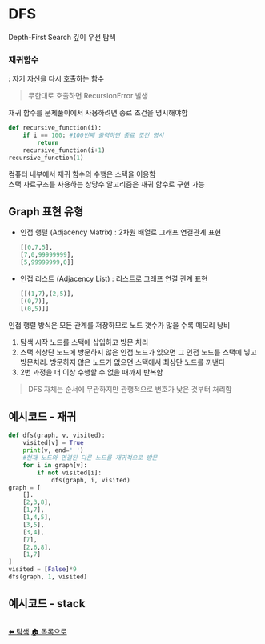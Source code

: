 # DFS
Depth-First Search 깊이 우선 탐색

### 재귀함수
: 자기 자신을 다시 호출하는 함수
> 무한대로 호출하면 RecursionError 발생  

재귀 함수를 문제풀이에서 사용하려면 종료 조건을 명시해야함
```python
def recursive_function(i):
    if i == 100: #100번째 출력하면 종료 조건 명시
        return
    recursive_function(i+1)
recursive_function(1)
```
컴퓨터 내부에서 재귀 함수의 수행은 스택을 이용함  
스택 자료구조를 사용하는 상당수 알고리즘은 재귀 함수로 구현 가능

## Graph 표현 유형
* 인접 행렬 (Adjacency Matrix) : 2차원 배열로 그래프 연결관계 표현
    ```python
    [[0,7,5],
    [7,0,99999999],
    [5,99999999,0]]
    ```
* 인접 리스트 (Adjacency List) : 리스트로 그래프 연결 관계 표현
    ```python
    [[(1,7),(2,5)],
    [(0,7)],
    [(0,5)]]
    ```
인접 행렬 방식은 모든 관계를 저장하므로 노드 갯수가 많을 수록 메모리 낭비
1. 탐색 시작 노드를 스택에 삽입하고 방문 처리
2. 스택 최상단 노드에 방문하지 않은 인접 노드가 있으면 그 인접 노드를 스택에 넣고 방문처리. 방문하지 않은 노드가 없으면 스택에서 최상단 노드를 꺼낸다
3. 2번 과정을 더 이상 수행할 수 없을 때까지 반복함
> DFS 자체는 순서에 무관하지만 관행적으로 번호가 낮은 것부터 처리함

## 예시코드 - 재귀
```python
def dfs(graph, v, visited):
    visited[v] = True
    print(v, end=' ')
    #현재 노드와 연결된 다른 노드를 재귀적으로 방문
    for i in graph[v]:
        if not visited[i]:
            dfs(graph, i, visited)
graph = [
    [].
    [2,3,8],
    [1,7],
    [1,4,5],
    [3,5],
    [3,4],
    [7],
    [2,6,8],
    [1,7]
]
visited = [False]*9
dfs(graph, 1, visited)
```

## 예시코드 - stack
```python
```

[⬅️ 탐색](/note/algorithm/search.md)
[🏠 목록으로](/README.md)